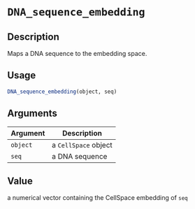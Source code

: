 # `DNA_sequence_embedding`

## Description

Maps a DNA sequence to the embedding space.

## Usage

``` r
DNA_sequence_embedding(object, seq)
```

## Arguments

| Argument | Description          |
|----------|----------------------|
| `object` | a `CellSpace` object |
| `seq`    | a DNA sequence       |

## Value

a numerical vector containing the CellSpace embedding of `seq`
